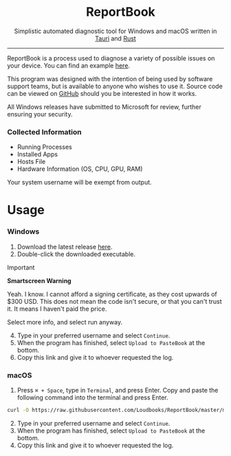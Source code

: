<div align="center">
  <div id="user-content-toc">
    <ul align="center" style="list-style: none;">
      <summary>
        <h1>ReportBook</h1>
      </summary>
    </ul>
  </div>
  <p></p>Simplistic automated diagnostic tool for Windows and macOS written in <a href="https://tauri.app/">Tauri</a> and <a href="https://www.rust-lang.org/">Rust</a></p>  
</div>

------------

ReportBook is a process used to diagnose a variety of possible issues on your device. You can find an example [here](https://pastebook.dev/pastes/millie-shadow-bard-milkchocolate?inspect).

This program was designed with the intention of being used by software support teams, but is available to anyone who wishes to use it. Source code can be viewed on [GitHub](https://github.com/Loudbooks/ReportBook) should you be interested in how it works.

All Windows releases have submitted to Microsoft for review, further ensuring your security.

### Collected Information
- Running Processes
- Installed Apps
- Hosts File
- Hardware Information (OS, CPU, GPU, RAM)

Your system username will be exempt from output.


# Usage
### Windows
1. Download the latest release [here](https://github.com/Loudbooks/ReportBook/releases/latest/download/reportbook-windows.exe).
2. Double-click the downloaded executable.
> [!IMPORTANT]
> **Smartscreen Warning**
>
> Yeah. I know. I cannot afford a signing certificate, as they cost upwards of $300 USD. This does not mean the code isn't secure, or that you can't trust it. It means I haven't paid the price.
>
> Select more info, and select run anyway.

4. Type in your preferred username and select `Continue`.
5. When the program has finished, select `Upload to PasteBook` at the bottom.
6. Copy this link and give it to whoever requested the log.

### macOS
1. Press `⌘ + Space`, type in `Terminal`, and press Enter. Copy and paste the following command into the terminal and press Enter. 
```bash
curl -O https://raw.githubusercontent.com/Loudbooks/ReportBook/master/macos-run.sh ; sh ./macos-run.sh
```
2. Type in your preferred username and select `Continue`.
3. When the program has finished, select `Upload to PasteBook` at the bottom.
4. Copy this link and give it to whoever requested the log.

